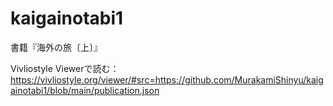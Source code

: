 # kaigainotabi1

書籍『海外の旅〔上〕』

Vivliostyle Viewerで読む：
https://vivliostyle.org/viewer/#src=https://github.com/MurakamiShinyu/kaigainotabi1/blob/main/publication.json
